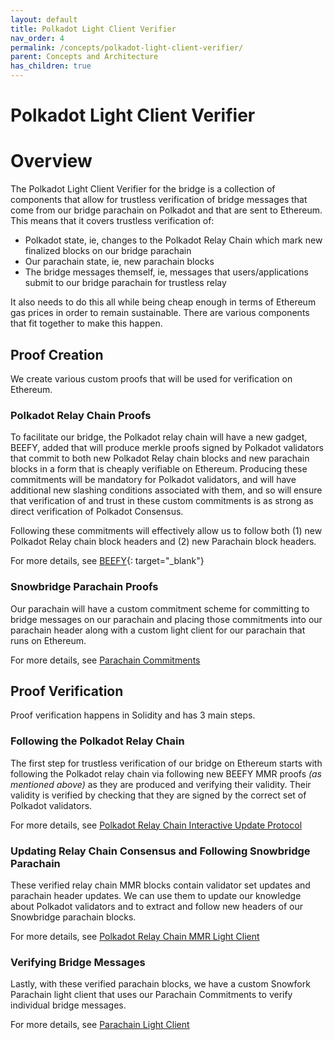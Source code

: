 ```yaml
---
layout: default
title: Polkadot Light Client Verifier
nav_order: 4
permalink: /concepts/polkadot-light-client-verifier/
parent: Concepts and Architecture
has_children: true
---
```

# Polkadot Light Client Verifier

# Overview
The Polkadot Light Client Verifier for the bridge is a collection of components that allow for trustless verification of bridge messages that come from our bridge parachain on Polkadot and that are sent to Ethereum. This means that it covers trustless verification of:

- Polkadot state, ie, changes to the Polkadot Relay Chain which mark new finalized blocks on our bridge parachain
- Our parachain state, ie, new parachain blocks
- The bridge messages themself, ie, messages that users/applications submit to our bridge parachain for trustless relay

It also needs to do this all while being cheap enough in terms of Ethereum gas prices in order to remain sustainable. There are various components that fit together to make this happen.

## Proof Creation

We create various custom proofs that will be used for verification on Ethereum.

### Polkadot Relay Chain Proofs

To facilitate our bridge, the Polkadot relay chain will have a new gadget, BEEFY, added that will produce merkle proofs signed by Polkadot validators that commit to both new Polkadot Relay chain blocks and new parachain blocks in a form that is cheaply verifiable on Ethereum. Producing these commitments will be mandatory for Polkadot validators, and will have additional new slashing conditions associated with them, and so will ensure that verification of and trust in these custom commitments is as strong as direct verification of Polkadot Consensus.

Following these commitments will effectively allow us to follow both (1) new Polkadot Relay chain block headers and (2) new Parachain block headers.

For more details, see [BEEFY](https://github.com/paritytech/grandpa-bridge-gadget){: target="_blank"}

### Snowbridge Parachain Proofs

Our parachain will have a custom commitment scheme for committing to bridge messages on our parachain and placing those commitments into our parachain header along with a custom light client for our parachain that runs on Ethereum.

For more details, see [Parachain Commitments](/concepts/polkadot-light-client-verifier/parachain-commitments)

## Proof Verification

Proof verification happens in Solidity and has 3 main steps.

### Following the Polkadot Relay Chain

The first step for trustless verification of our bridge on Ethereum starts with following the Polkadot relay chain via following new BEEFY MMR proofs *(as mentioned above)* as they are produced and verifying their validity. Their validity is verified by checking that they are signed by the correct set of Polkadot validators.

For more details, see [Polkadot Relay Chain Interactive Update Protocol](/concepts/polkadot-light-client-verifier/interactive-protocol)

### Updating Relay Chain Consensus and Following Snowbridge Parachain

These verified relay chain MMR blocks contain validator set updates and parachain header updates. We can use them to update our knowledge about Polkadot validators and to extract and follow new headers of our Snowbridge parachain blocks.

For more details, see [Polkadot Relay Chain MMR Light Client](/concepts/polkadot-light-client-verifier/mmr-light-client)

### Verifying Bridge Messages

Lastly, with these verified parachain blocks, we have a custom Snowfork Parachain light client that uses our Parachain Commitments to verify individual bridge messages.

For more details, see [Parachain Light Client](/concepts/polkadot-light-client-verifier/parachain-light-client)
